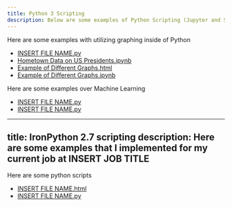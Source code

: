 ```yaml
---
title: Python 3 Scripting
description: Below are some examples of Python Scripting (Jupyter and Spyder) that I did while in my MSBA program at the College of William and Mary
---
```

Here are some examples with utilizing graphing inside of Python
- [INSERT FILE NAME.py](INSERTFILENAME.html)
- [Hometown Data on US Presidents.ipynb](HometownDataonUSPresidents.ipynb)
- [Example of Different Graphs.html](ExampleofDifferentGraphs.html)
- [Example of Different Graphs.ipynb](ExampleofDifferentGraphs.ipynb)

Here are some examples over Machine Learning
 - [INSERT FILE NAME.py](INSERTFILENAME.py)
 - [INSERT FILE NAME.py](INSERTFILENAME.py)

---
title: IronPython 2.7 scripting
description: Here are some examples that I implemented for my current job at INSERT JOB TITLE
---
Here are some python scripts
- [INSERT FILE NAME.html](INSERTFILENAME.html)
- [INSERT FILE NAME.py](INSERTFILENAME.py)
